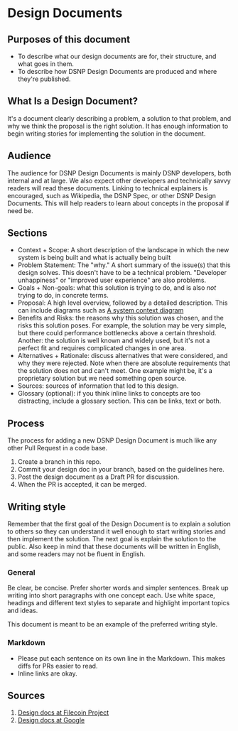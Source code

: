 # Design Documents

## Purposes of this document
* To describe what our design documents are for, their structure, and what goes in them.
* To describe how DSNP Design Documents are produced and where they're published.

## What Is a Design Document?
It's a document clearly describing a problem, a solution to that problem, and why we think the proposal is the right solution.
It has enough information to begin writing stories for implementing the solution in the document.
 
## Audience
The audience for DSNP Design Documents is mainly DSNP developers, both internal and at large.
We also expect other developers and technically savvy readers will read these documents. 
Linking to technical explainers is encouraged, such as Wikipedia, the DSNP Spec, or other DSNP Design Documents.
This will help readers to learn about concepts in the proposal if need be.

## Sections
* Context + Scope: A short description of the landscape in which the new system is being built and what is actually being built
* Problem Statement: The "why." A short summary of the issue(s) that this design solves.
    This doesn't have to be a technical problem. 
    "Developer unhappiness" or "improved user experience" are also problems.
* Goals + Non-goals:  what this solution is trying to do, and is also _not_ trying to do, in concrete terms.
* Proposal: A high level overview, followed by a detailed description.
    This can include diagrams such as [A system context diagram](https://en.wikipedia.org/wiki/System_context_diagram)
* Benefits and Risks: the reasons why this solution was chosen, and the risks this solution poses.
    For example, the solution may be very simple, but there could performance bottlenecks above a certain threshold.
    Another: the solution is well known and widely used, but it's not a perfect fit and requires complicated changes in one area.   
* Alternatives + Rationale:  discuss alternatives that were considered, and why they were rejected. 
    Note when there are absolute requirements that the solution does not and can't meet.
    One example might be, it's a proprietary solution but we need something open source.
* Sources: sources of information that led to this design.
* Glossary (optional): if you think inline links to concepts are too distracting, include a glossary section. 
    This can be links, text or both.

## Process
The process for adding a new DSNP Design Document is much like any other Pull Request in a code base.
1. Create a branch in this repo.
2. Commit your design doc in your branch, based on the guidelines here.
3. Post the design document as a Draft PR for discussion.
4. When the PR is accepted, it can be merged.

## Writing style
Remember that the first goal of the Design Document is to explain a solution to others so they can understand it well enough to start writing stories and then implement the solution.
The next goal is explain the solution to the public.
Also keep in mind that these documents will be written in English, and some readers may not be fluent in English. 

### General
Be clear, be concise.
Prefer shorter words and simpler sentences.
Break up writing into short paragraphs with one concept each.
Use white space, headings and different text styles to separate and highlight important topics and ideas.

This document is meant to be an example of the preferred writing style.

### Markdown
* Please put each sentence on its own line in the Markdown.
    This makes diffs for PRs easier to read.
* Inline links are okay.

## Sources
1. [Design docs at Filecoin Project](https://github.com/filecoin-project/designdocs)
2. [Design docs at Google](https://www.industrialempathy.com/posts/design-docs-at-google/)
